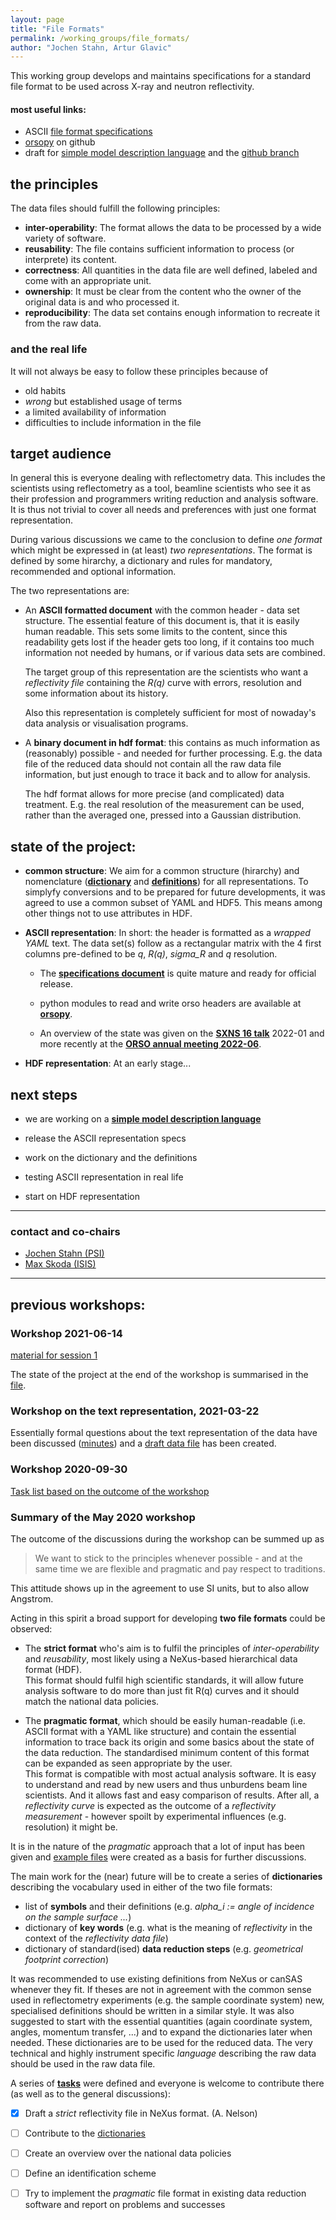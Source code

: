 ```yaml
---
layout: page
title: "File Formats"
permalink: /working_groups/file_formats/
author: "Jochen Stahn, Artur Glavic"
---
```


<i class="fas fa-file-code fa-5x"></i>

This working group develops and maintains specifications for a standard file format to be used across X-ray and neutron reflectivity.

#### most useful links:

- ASCII [file format specifications](https://www.reflectometry.org/file_format/specification) 
- [orsopy](https://orsopy.readthedocs.io/en/latest/) on github
- draft for [simple model description language](https://www.reflectometry.org/projects/simple_model) and the [github branch](https://github.com/reflectivity/orsopy/pull/83)

## the principles

The data files should fulfill the following principles:

- **inter-operability**: The format allows the data to be processed by a wide variety of software.
- **reusability**: The file contains sufficient information to process (or interprete) its content.
- **correctness**: All quantities in the data file are well defined, labeled and come with an appropriate unit.
- **ownership**: It must be clear from the content who the owner of the original data is and who
  processed it.
- **reproducibility**: The data set contains enough information to recreate it from the raw data.

### and the real life

It will not always be easy to follow these principles because of

- old habits
- *wrong* but established usage of terms
- a limited availability of information
- difficulties to include information in the file 

## target audience

In general this is everyone dealing with reflectometry data. This includes the scientists using 
reflectometry as a tool, beamline scientists who see it as their profession and programmers writing 
reduction and analysis software. It is thus not trivial to cover all needs and preferences with
just one format representation.

During various discussions we came to the conclusion to define *one format* which might be
expressed in (at least) *two representations*.
The format is defined by some hirarchy, a dictionary and rules for mandatory, recommended and optional information. 

The two representations are:

- An **ASCII formatted document** with the common header - data set structure. 
  The essential feature of this document is, that it is easily human readable.
  This sets some limits to the content, since this readability gets lost if the header gets too long,
  if it contains too much information not needed by humans, or if various data sets are combined.
  
  The target group of this representation are the scientists who want a *reflectivity file* containing the
  *R(q)* curve with errors, resolution and some information about its history. 
  
  Also this representation is completely sufficient for most of nowaday's data analysis or visualisation programs.
- A **binary document in hdf format**: this contains as much information as (reasonably) possible - and needed for further
  processing. E.g. the data file of the reduced data should not contain all the raw data file information, but just
  enough to trace it back and to allow for analysis.

  The hdf format allows for more precise (and complicated) data treatment. E.g. the real resolution of the measurement
  can be used, rather than the averaged one, pressed into a Gaussian distribution.
  
## state of the project:

- **common structure**: We aim for a common structure (hirarchy) and nomenclature 
  (**[dictionary](../../projects/file_formats/dictionaries.md)** and 
  **[definitions](../../projects/file_formats/tasks/definitions.pdf)**) for all representations.
  To simplyfy conversions and to be prepared for future developments, it was agreed to use a common subset of YAML and HDF5. 
  This means among other things not to use attributes in HDF.
- **ASCII representation**:
  In short: the header is formatted as a *wrapped YAML* text. The data set(s) follow as a rectangular
  matrix with the 4 first columns pre-defined to be *q*, *R(q)*, *sigma_R* and *q* resolution.
  
  - The **[specifications document](https://www.reflectometry.org/file_format/specification)** 
    is quite mature and ready for official release.
  
  - python modules to read and write orso headers are available at **[orsopy](https://orsopy.readthedocs.io/en/latest/)**.
  
  - An overview of the state was given on the **[SXNS 16 talk](./SXNS_file_formats.pdf)** 2022-01 and more recently
    at the **[ORSO annual meeting 2022-06](./ORSO_ort.pdf)**.
- **HDF representation**: At an early stage... 

## next steps

- we are working on a **[simple model description language](/projects/simple_model)** 

- release the ASCII representation specs
- work on the dictionary and the definitions

- testing ASCII representation in real life
- start on HDF representation

---

### contact and co-chairs

- [Jochen Stahn (PSI)](mailto:jochen.stahn@psi.ch)
- [Max Skoda (ISIS)](mailto:Maximilian.Skoda@stfc.ac.uk)

---

## previous workshops:

### Workshop 2021-06-14

[material for session 1](../../projects/file_formats/tasks/ws_2021-06_text.md)

The state of the project at the end of the workshop is summarised in 
the [file](../projects/file_formats/text-rep.md).

### Workshop on the text representation, 2021-03-22
Essentially formal questions about the text representation of the data have been discussed 
([minutes](../../projects/file_formats/tasks/meeting_2021-03-22.md)) and 
a [draft data file](../../projects/file_formats/tasks/text_representation.md) has been created.

### Workshop 2020-09-30

[Task list based on the outcome of the workshop](../../projects/file_formats/tasks)

### Summary of the May 2020 workshop

The outcome of the discussions during the workshop can be
summed up as
> We want to stick to the principles whenever possible -
> and at the same time we are flexible and pragmatic and pay respect to
> traditions.

This attitude shows up in the agreement to use SI units,
but to also allow Angstrom.

Acting in this spirit a broad support for developing
**two file formats** could be observed:

* The **strict format** who's aim is to fulfil the principles of
  *inter-operability* and *reusability*,
  most likely using a NeXus-based hierarchical data format (HDF).   
  This format should fulfil high scientific standards, it will allow
  future analysis software to do more than just fit R(q) curves and
  it should match the national data policies.

* The **pragmatic format**, which should be easily human-readable
  (i.e. ASCII format with a YAML like structure) and contain the
  essential information to trace back its origin and some
  basics about the state of the data reduction. The standardised
  minimum content of this format can be expanded as seen appropriate
  by the user.   
  This format is compatible with most actual analysis software.
  It is easy to understand and read by new users and thus
  unburdens beam line scientists. And it allows fast and easy comparison
  of results. After all, a *reflectivity curve* is expected as the
  outcome of a *reflectivity measurement* - however spoilt by
  experimental influences (e.g. resolution) it might be.

It is in the nature of the *pragmatic* approach that a lot of input
has been given and [example files](../../projects/file_formats/examples.md) were created as a basis for
further discussions.

The main work for the (near) future will be to create a series of
**dictionaries** describing the vocabulary used in either of the
two file formats:
* list of **symbols** and their definitions (e.g. *alpha_i := angle of
  incidence on the sample surface ...*)
* dictionary of **key words** (e.g. what is the meaning of *reflectivity*
  in the context of the *reflectivity data file*)
* dictionary of standard(ised) **data reduction steps** (e.g.
  *geometrical footprint correction*)

It was recommended to use existing definitions from NeXus or
canSAS whenever they fit. If theses are not in agreement with
the common sense used in reflectometry experiments (e.g. the
sample coordinate system) new, specialised definitions should be
written in a similar style.
It was also suggested to start with the essential quantities
(again coordinate system, angles, momentum transfer, ...) and
to expand the dictionaries later when needed. These dictionaries
are to be used for the reduced data. The very technical and highly
instrument specific *language* describing the raw data should
be used in the raw data file.

A series of [**tasks**](https://github.com/reflectivity/file_format/issues)
were defined and everyone is welcome to contribute
there (as well as to the general discussions):

- [x] Draft a *strict* reflectivity file in NeXus format. (A. Nelson)
- [ ] Contribute to the [dictionaries](../../projects/file_formats/dictionaries.pdf)
- [ ] Create an overview over the national data policies
- [ ] Define an identification scheme
- [ ] Try to implement the *pragmatic* file format in existing
      data reduction software and report on problems and
      successes


